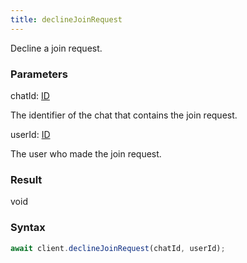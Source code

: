 ```yaml
---
title: declineJoinRequest
---
```


Decline a join request.


### Parameters 

<div class="flex flex-col gap-3"><div><div class="font-mono" id="p_chatId" data-anchor><span class="font-bold">chatId</span><span class="opacity-50">:</span> <a href="/gh/types/id"  >ID</a></div><div class="pl-3"><div class="no-margin">

The identifier of the chat that contains the join request.

</div></div></div><div><div class="font-mono" id="p_userId" data-anchor><span class="font-bold">userId</span><span class="opacity-50">:</span> <a href="/gh/types/id"  >ID</a></div><div class="pl-3"><div class="no-margin">

The user who made the join request.

</div></div></div></div>

### Result 

<div class="font-mono"><span>void</span></div>

### Syntax

```ts
await client.declineJoinRequest(chatId, userId);
```



